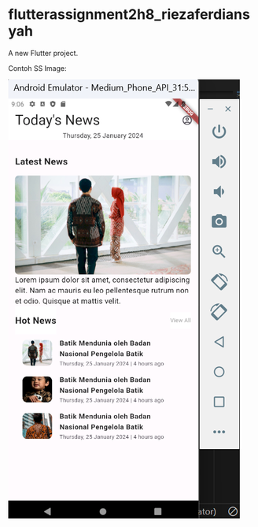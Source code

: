 # flutterassignment2h8_riezaferdiansyah

A new Flutter project.

Contoh SS Image:

![Hasil UI](assets/images/screenshoot/SScontoh.png)
